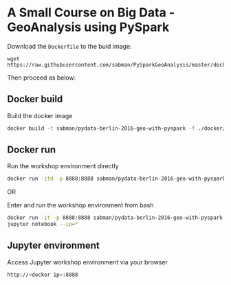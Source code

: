 # A Small Course on Big Data - GeoAnalysis using PySpark

Download the `Dockerfile` to the buid image:

```
wget https://raw.githubusercontent.com/sabman/PySparkGeoAnalysis/master/docker/Dockerfile
```

Then proceed as below:

## Docker build
Build the docker image
```sh
docker build -t sabman/pydata-berlin-2016-geo-with-pyspark -f ./docker/Dockerfile .
```

## Docker run

Run the workshop environment directly
```sh
docker run -itd -p 8888:8888 sabman/pydata-berlin-2016-geo-with-pyspark jupyter notebook '--ip=*'
```

OR

Enter and run the workshop environment from bash
```sh
docker run -it -p 8888:8888 sabman/pydata-berlin-2016-geo-with-pyspark bash
jupyter notebook --ip=*
```

## Jupyter environment
Access Jupyter workshop environment via your browser
```sh
http://<docker ip>:8888
```
